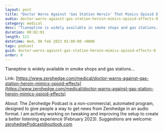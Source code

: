 ```yaml
---
layout: post
title: "Doctor Warns Against 'Gas Station Heroin' That Mimics Opioid Effects"
audio: doctor-warns-against-gas-station-heroin-mimics-opioid-effects-0
category: medical
desc: "Tianeptine is widely available in smoke shops and gas stations..."
duration: 00:02:01
length: 121
datetime: Wed, 08 Feb 2023 01:00:00 +0000
tags: podcast
guid: doctor-warns-against-gas-station-heroin-mimics-opioid-effects-0
order: 0
---
```

Tianeptine is widely available in smoke shops and gas stations...

Link: [https://www.zerohedge.com/medical/doctor-warns-against-gas-station-heroin-mimics-opioid-effects](https://www.zerohedge.com/medical/doctor-warns-against-gas-station-heroin-mimics-opioid-effects)

About: The Zerohedge Podcast is a non-commercial, automated program, designed to give people a way to get news from Zerohedge in an audio format.  I am actively working on tweaking and improving the setup to create a better listening experience (February 2023).  Suggestions are welcome: [zerohedgePodcast@outlook.com](mailto:zerohedgePodcast@outlook.com)